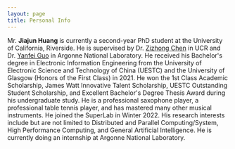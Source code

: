 ```yaml
---
layout: page
title: Personal Info
---
```

Mr. **Jiajun Huang** is currently a second-year PhD student at the University of California, Riverside. He is supervised by Dr. [Zizhong Chen](https://www.cs.ucr.edu/~chen/superlab/people.html) in UCR and Dr. [Yanfei Guo](https://www.anl.gov/profile/yanfei-guo) in Argonne National Laboratory.
He received his Bachelor's degree in Electronic Information Engineering from the University of Electronic Science and Technology of China (UESTC) and the University of Glasgow (Honors of the First Class) in 2021. He won the 1st Class Academic Scholarship, James Watt Innovative Talent Scholarship, UESTC Outstanding Student Scholarship, and Excellent Bachelor's Degree Thesis Award during his undergraduate study. He is a professional saxophone player, a professional table tennis player, and has mastered many other musical instruments. He joined the SuperLab in Winter 2022. His research interests include but are not limited to Distributed and Parallel Computing/System, High Performance Computing, and General Artificial Intelligence. He is currently doing an internship at Argonne National Laboratory.
